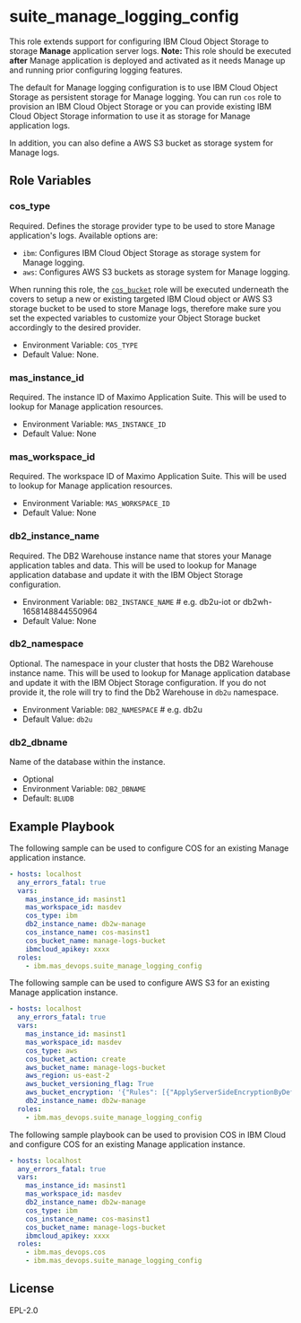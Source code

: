 suite_manage_logging_config
===
This role extends support for configuring IBM Cloud Object Storage to storage **Manage** application server logs.
**Note:** This role should be executed **after** Manage application is deployed and activated as it needs Manage up and running prior configuring logging features.

The default for Manage logging configuration is to use IBM Cloud Object Storage as persistent storage for Manage logging. You can run `cos` role to provision an IBM Cloud Object Storage or you can provide existing IBM Cloud Object Storage information to use it as storage for Manage application logs.

In addition, you can also define a AWS S3 bucket as storage system for Manage logs.

Role Variables
--------------
### cos_type
Required. Defines the storage provider type to be used to store Manage application's logs.
Available options are:

  - `ibm`: Configures IBM Cloud Object Storage as storage system for Manage logging.
  - `aws`: Configures AWS S3 buckets as storage system for Manage logging.

When running this role, the [`cos_bucket`](../roles/cos_bucket.md) role will be executed underneath the covers to setup a new or existing targeted IBM Cloud object or AWS S3 storage bucket to be used to store Manage logs, therefore make sure you set the expected variables to customize your Object Storage bucket accordingly to the desired provider.

- Environment Variable: `COS_TYPE`
- Default Value: None.

### mas_instance_id
Required. The instance ID of Maximo Application Suite. This will be used to lookup for Manage application resources.

- Environment Variable: `MAS_INSTANCE_ID`
- Default Value: None

### mas_workspace_id
Required. The workspace ID of Maximo Application Suite. This will be used to lookup for Manage application resources.

- Environment Variable: `MAS_WORKSPACE_ID`
- Default Value: None

### db2_instance_name
Required. The DB2 Warehouse instance name that stores your Manage application tables and data. This will be used to lookup for Manage application database and update it with the IBM Object Storage configuration.

- Environment Variable: `DB2_INSTANCE_NAME` # e.g. db2u-iot or db2wh-1658148844550964
- Default Value: None

### db2_namespace
Optional. The namespace in your cluster that hosts the DB2 Warehouse instance name. This will be used to lookup for Manage application database and update it with the IBM Object Storage configuration. If you do not provide it, the role will try to find the Db2 Warehouse in `db2u` namespace.

- Environment Variable: `DB2_NAMESPACE` # e.g. db2u
- Default Value: `db2u`

### db2_dbname
Name of the database within the instance.

- Optional
- Environment Variable: `DB2_DBNAME`
- Default: `BLUDB`

Example Playbook
----------------
The following sample can be used to configure COS for an existing Manage application instance.

```yaml
- hosts: localhost
  any_errors_fatal: true
  vars:
    mas_instance_id: masinst1
    mas_workspace_id: masdev
    cos_type: ibm
    db2_instance_name: db2w-manage
    cos_instance_name: cos-masinst1
    cos_bucket_name: manage-logs-bucket
    ibmcloud_apikey: xxxx
  roles:
    - ibm.mas_devops.suite_manage_logging_config
```

The following sample can be used to configure AWS S3 for an existing Manage application instance.

```yaml
- hosts: localhost
  any_errors_fatal: true
  vars:
    mas_instance_id: masinst1
    mas_workspace_id: masdev
    cos_type: aws
    cos_bucket_action: create
    aws_bucket_name: manage-logs-bucket
    aws_region: us-east-2
    aws_bucket_versioning_flag: True
    aws_bucket_encryption: '{"Rules": [{"ApplyServerSideEncryptionByDefault": {"SSEAlgorithm": "AES256"}}]}'
    db2_instance_name: db2w-manage
  roles:
    - ibm.mas_devops.suite_manage_logging_config
```

The following sample playbook can be used to provision COS in IBM Cloud and configure COS for an existing Manage application instance.

```yaml
- hosts: localhost
  any_errors_fatal: true
  vars:
    mas_instance_id: masinst1
    mas_workspace_id: masdev
    db2_instance_name: db2w-manage
    cos_type: ibm
    cos_instance_name: cos-masinst1
    cos_bucket_name: manage-logs-bucket
    ibmcloud_apikey: xxxx
  roles:
    - ibm.mas_devops.cos
    - ibm.mas_devops.suite_manage_logging_config
```

License
-------

EPL-2.0
